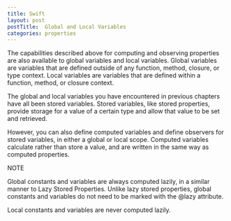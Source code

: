 ```yaml
---
title: Swift
layout: post
postTitle:  Global and Local Variables
categories: properties
---
```


The capabilities described above for computing and observing properties are also available to global variables and local variables. Global variables are variables that are defined outside of any function, method, closure, or type context. Local variables are variables that are defined within a function, method, or closure context.

The global and local variables you have encountered in previous chapters have all been stored variables. Stored variables, like stored properties, provide storage for a value of a certain type and allow that value to be set and retrieved.

However, you can also define computed variables and define observers for stored variables, in either a global or local scope. Computed variables calculate rather than store a value, and are written in the same way as computed properties.

NOTE

Global constants and variables are always computed lazily, in a similar manner to Lazy Stored Properties. Unlike lazy stored properties, global constants and variables do not need to be marked with the @lazy attribute.

Local constants and variables are never computed lazily.